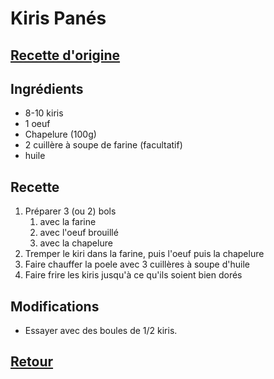 # Kiris Panés
## [Recette d'origine](https://www.cuisine-etudiant.fr/recette/1808-kiri-panes)

## Ingrédients
- 8-10 kiris
- 1 oeuf
- Chapelure (100g)
- 2 cuillère à soupe de farine (facultatif)
- huile

## Recette
1. Préparer 3 (ou 2) bols
   1. avec la farine
   1. avec l'oeuf brouillé
   1. avec la chapelure
1. Tremper le kiri dans la farine, puis l'oeuf puis la chapelure
1. Faire chauffer la poele avec 3 cuillères à soupe d'huile
1. Faire frire les kiris jusqu'à ce qu'ils soient bien dorés


## Modifications
- Essayer avec des boules de 1/2 kiris.

## [Retour](./)
